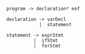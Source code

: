 
```
program -> declaration* eof
```
```
declaration -> varDecl
			|  statement
```
```
statement -> exprStmt
		  |  ifStmt
		  |  forStmt
		  
```